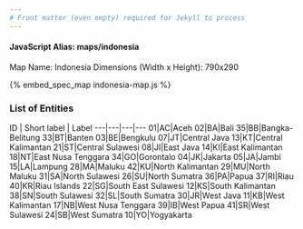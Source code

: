 ```yaml
---
# Front matter (even empty) required for Jekyll to process
---
```


#### JavaScript Alias: maps/indonesia

Map Name: Indonesia
Dimensions (Width x Height): 790x290



{% embed_spec_map indonesia-map.js %}

### List of Entities

ID | Short label | Label
---|---|---|---
01|AC|Aceh
02|BA|Bali
35|BB|Bangka-Belitung
33|BT|Banten
03|BE|Bengkulu
07|JT|Central Java
13|KT|Central Kalimantan
21|ST|Central Sulawesi
08|JI|East Java
14|KI|East Kalimantan
18|NT|East Nusa Tenggara
34|GO|Gorontalo
04|JK|Jakarta
05|JA|Jambi
15|LA|Lampung
28|MA|Maluku
42|KU|North Kalimantan
29|MU|North Maluku
31|SA|North Sulawesi
26|SU|North Sumatra
36|PA|Papua
37|RI|Riau
40|KR|Riau Islands
22|SG|South East Sulawesi
12|KS|South Kalimantan
38|SN|South Sulawesi
32|SL|South Sumatra
30|JR|West Java
11|KB|West Kalimantan
17|NB|West Nusa Tenggara
39|IB|West Papua
41|SR|West Sulawesi
24|SB|West Sumatra
10|YO|Yogyakarta

